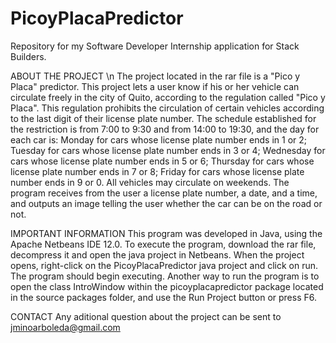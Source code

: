 # PicoyPlacaPredictor
Repository for my Software Developer Internship application for Stack Builders.

ABOUT THE PROJECT \n
The project located in the rar file is a "Pico y Placa" predictor. This project lets a user know if his or her vehicle can circulate freely in the city of Quito, according to the regulation called "Pico y Placa". This regulation prohibits the circulation of certain vehicles according to the last digit of their license plate number. The schedule established for the restriction is from 7:00 to 9:30 and from 14:00 to 19:30, and the day for each car is: 
Monday for cars whose license plate number ends in 1 or 2;
Tuesday for cars whose license plate number ends in 3 or 4; 
Wednesday for cars whose license plate number ends in 5 or 6;
Thursday for cars whose license plate number ends in 7 or 8; 
Friday for cars whose license plate number ends in 9 or 0.
All vehicles may circulate on weekends. 
The program receives from the user a license plate number, a date, and a time, and outputs an image telling the user whether the car can be on the road or not.

IMPORTANT INFORMATION
This program was developed in Java, using the Apache Netbeans IDE 12.0. To execute the program, download the rar file, decompress it and open the java project in Netbeans. When the project opens, right-click on the PicoyPlacaPredictor java project and click on run. The program should begin executing. Another way to run the program is to open the class IntroWindow within the picoyplacapredictor package located in the source packages folder, and use the Run Project button or press F6.

CONTACT
Any aditional question about the project can be sent to jminoarboleda@gmail.com

